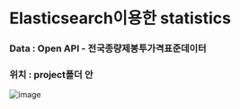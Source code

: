 # Elasticsearch이용한 statistics 
### Data : Open API - 전국종량제봉투가격표준데이터
### 위치 : project폴더 안
![image](https://user-images.githubusercontent.com/44864717/162863511-dd7979c4-02cc-4a03-b0af-8c11e29b1b3c.png)
